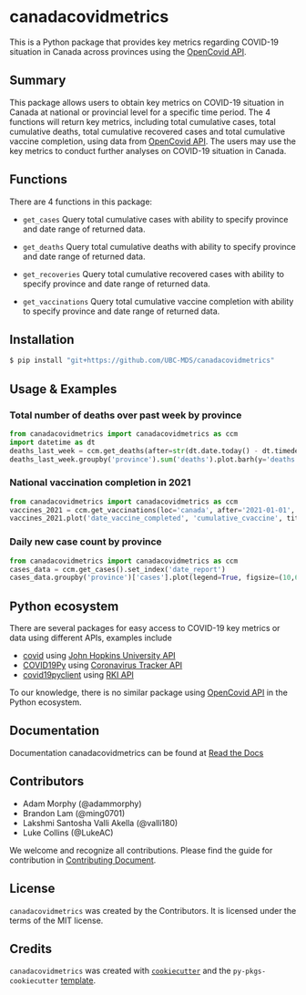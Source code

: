 # canadacovidmetrics

This is a Python package that provides key metrics regarding COVID-19 situation in Canada across provinces using the [OpenCovid API](https://opencovid.ca/api/).

## Summary

This package allows users to obtain key metrics on COVID-19 situation in Canada at national or provincial level for a specific time period. The 4 functions will return key metrics, including total cumulative cases, total cumulative deaths, total cumulative recovered cases and total cumulative vaccine completion, using data from [OpenCovid API](https://opencovid.ca/api/). The users may use the key metrics to conduct further analyses on COVID-19 situation in Canada.

## Functions

There are 4 functions in this package:

-   `get_cases` Query total cumulative cases with ability to specify province and date range of returned data.

-   `get_deaths` Query total cumulative deaths with ability to specify province and date range of returned data.

-   `get_recoveries` Query total cumulative recovered cases with ability to specify province and date range of returned data.

-   `get_vaccinations` Query total cumulative vaccine completion with ability to specify province and date range of returned data.

## Installation

```bash
$ pip install "git+https://github.com/UBC-MDS/canadacovidmetrics"
```

## Usage & Examples

### Total number of deaths over past week by province

```python
from canadacovidmetrics import canadacovidmetrics as ccm
import datetime as dt
deaths_last_week = ccm.get_deaths(after=str(dt.date.today() - dt.timedelta(days=7)))
deaths_last_week.groupby('province').sum('deaths').plot.barh(y='deaths', title='Deaths by province in past week');
```

### National vaccination completion in 2021

```python
from canadacovidmetrics import canadacovidmetrics as ccm
vaccines_2021 = ccm.get_vaccinations(loc='canada', after='2021-01-01', before='2021-12-31')
vaccines_2021.plot('date_vaccine_completed', 'cumulative_cvaccine', title='Cumulative national vaccinations');
```

### Daily new case count by province

```python
from canadacovidmetrics import canadacovidmetrics as ccm
cases_data = ccm.get_cases().set_index('date_report')
cases_data.groupby('province')['cases'].plot(legend=True, figsize=(10,6), title='Number of reported cases by day by province');
```

## Python ecosystem

There are several packages for easy access to COVID-19 key metrics or data using different APIs, examples include
- [covid](https://github.com/nf1s/covid) using [John Hopkins University API](https://coronavirus.jhu.edu/about/)
- [COVID19Py](https://github.com/Kamaropoulos/COVID19Py) using [Coronavirus Tracker API](https://github.com/ExpDev07/coronavirus-tracker-api)
- [covid19pyclient](https://github.com/NiklasTiede/covid19pyclient) using [RKI API](https://github.com/marlon360/rki-covid-api)

To our knowledge, there is no similar package using [OpenCovid API](https://opencovid.ca/api/) in the Python ecosystem.

## Documentation

Documentation canadacovidmetrics can be found at [Read the Docs](https://canada-covid-metrics.readthedocs.io/en/latest/)

## Contributors

-   Adam Morphy (@adammorphy)
-   Brandon Lam (@ming0701)
-   Lakshmi Santosha Valli Akella (@valli180)
-   Luke Collins (@LukeAC)

We welcome and recognize all contributions. Please find the guide for contribution in [Contributing Document](https://github.com/UBC-MDS/canadacovidmetrics/blob/main/CONTRIBUTING.md).

## License

`canadacovidmetrics` was created by the Contributors. It is licensed under the terms of the MIT license.

## Credits

`canadacovidmetrics` was created with [`cookiecutter`](https://cookiecutter.readthedocs.io/en/latest/) and the `py-pkgs-cookiecutter` [template](https://github.com/py-pkgs/py-pkgs-cookiecutter).
